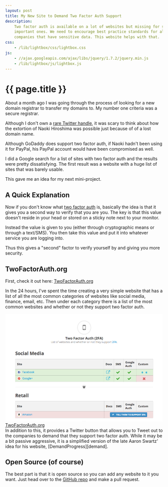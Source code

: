 ```yaml
---
layout: post
title: My New Site to Demand Two Factor Auth Support
description:
    Two factor auth is available on a lot of websites but missing for some very
    important ones. We need to encourage best practice standards for all
    companies that have sensitive data. This website helps with that.
css:
    - /lib/lightbox/css/lightbox.css
js:
    - //ajax.googleapis.com/ajax/libs/jquery/1.7.2/jquery.min.js
    - /lib/lightbox/js/lightbox.js
---
```


{{ page.title }}
================

About a month ago I was going through the process of looking for a new domain
registrar to transfer my domains to. My number one criteria was a secure
registrar.

Although I don't own a [rare Twitter handle][@N], it was scary to think about
how the extortion of Naoki Hiroshima was possible just because of of a lost
domain name.

Although GoDaddy does support two factor auth, if Naoki hadn't been using it for
PayPal, his PayPal account would have been compromised as well.

I did a Google search for a list of sites with two factor auth and the results
were pretty dissatisfying. The first result was a website with a huge list of
sites that was barely usable.

This gave me an idea for my next mini-project.

## A Quick Explanation

Now if you don't know what [two factor auth][2fawiki] is, basically the idea is that it
gives you a second way to verify that you are you. The key is that this value
doesn't reside in your head or stored on a sticky note next to your monitor.

Instead the value is given to you (either through cryptographic means or through
a text/SMS). You then take this value and put it into whatever service you are
logging into.

Thus this gives a "second" factor to verify yourself by and giving you more
security.

## TwoFactorAuth.org

First, check it out here: [TwoFactorAuth.org][2fa]

In the 24 hours, I've spent the time creating a very simple website that has a
list of all the most common categories of websites like social media, finance,
email, etc. Then under each category there is a list of the most common websites
and whether or not they support two factor auth.

<div class="gallery medium">
    <a href="/img/2fa/twofactorauth.png" rel="lightbox[2fa]" title="TwoFactorAuth.org">
        <img src="/img/2fa/twofactorauth.png" width="640">
        <span>TwoFactorAuth.org</span>
    </a>
</div>
In addition to this, it provides a Twitter button that allows you to Tweet out
to the companies to demand that they support two factor auth. While it may be a
bit passive aggressive, it is a simplified version of the late Aaron Swartz'
idea for his website, [DemandProgress][demand].

## Open Source (of course)

The best part is that it is open source so you can add any website to it you
want. Just head over to the [GitHub repo][github] and make a pull request.

[swartz]: http://en.wikipedia.org/wiki/Aaron_Swartz
[demand]: http://www.demandprogress.org/
[2fa]: http://twofactorauth.org
[2fawiki]: http://en.wikipedia.org/wiki/Two-step_verification
[@N]: https://medium.com/cyber-security/24eb09e026dd
[github]: https://github.com/jdavis/twofactorauth
